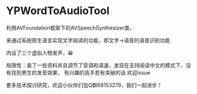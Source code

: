 # YPWordToAudioTool

利用AVFoundation框架下的AVSpeechSynthesizer类，

来通过系统原生语言实现文字阅读的功能，即文字->语音的语音识别功能

内设了三个虚拟人物发声，😁

局限性：查了一些资料并且调节了音调和语速，发现在支持阅读中文的模式下，没有找到男生的发音效果，
有兴趣的高手若有突破的话 欢迎Issue


更多技术探讨研究，欢迎小伙伴们加Q群68153279，我们一起进步！
